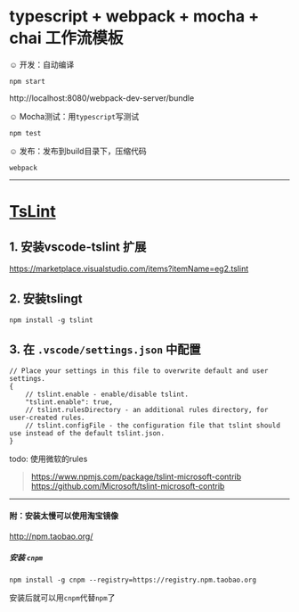 # typescript + webpack + mocha + chai 工作流模板 



:relaxed: 开发：自动编译

`npm start`

http://localhost:8080/webpack-dev-server/bundle

:relaxed: Mocha测试：用`typescript`写测试

`npm test`


:relaxed: 发布：发布到build目录下，压缩代码

`webpack`

---

# [TsLint](http://palantir.github.io/tslint/)

## 1. 安装vscode-tslint 扩展

https://marketplace.visualstudio.com/items?itemName=eg2.tslint

## 2. 安装tslingt

`npm install -g tslint`

## 3. 在 `.vscode/settings.json` 中配置

```
// Place your settings in this file to overwrite default and user settings.
{
    // tslint.enable - enable/disable tslint.
    "tslint.enable": true,
    // tslint.rulesDirectory - an additional rules directory, for user-created rules.
    // tslint.configFile - the configuration file that tslint should use instead of the default tslint.json.
}

```

todo: 使用微软的rules

>https://www.npmjs.com/package/tslint-microsoft-contrib
>https://github.com/Microsoft/tslint-microsoft-contrib

-----

#### 附：安装太慢可以使用淘宝镜像

http://npm.taobao.org/

##### 安装 `cnpm`

`npm install -g cnpm --registry=https://registry.npm.taobao.org`

安装后就可以用`cnpm`代替`npm`了

